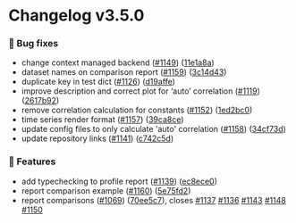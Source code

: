 # Changelog v3.5.0


### 🐛 Bug fixes

* change context managed backend ([#1149](https://github.com/ydataai/pandas-profiling/issues/1149)) ([11e1a8a](https://github.com/ydataai/pandas-profiling/commit/11e1a8a3fa8d13513fe926b731fb907a066af2a1))
* dataset names on comparison report ([#1159](https://github.com/ydataai/pandas-profiling/issues/1159)) ([3c14d43](https://github.com/ydataai/pandas-profiling/commit/3c14d438d9a557ac85f5663cc3446c0fb3081e18))
* duplicate key in test dict ([#1126](https://github.com/ydataai/pandas-profiling/issues/1126)) ([d19affe](https://github.com/ydataai/pandas-profiling/commit/d19affe15a4e3063af7187ca5fa81f1bf75ce648))
* improve description and correct plot for ‘auto’ correlation ([#1119](https://github.com/ydataai/pandas-profiling/issues/1119)) ([2617b92](https://github.com/ydataai/pandas-profiling/commit/2617b92d08ed87546c80e0cc01cd475d1e60ec56))
* remove correlation calculation for constants ([#1152](https://github.com/ydataai/pandas-profiling/issues/1152)) ([1ed2bc0](https://github.com/ydataai/pandas-profiling/commit/1ed2bc0702f504592ed211097469405a5061a857))
* time series render format ([#1157](https://github.com/ydataai/pandas-profiling/issues/1157)) ([39ca8ce](https://github.com/ydataai/pandas-profiling/commit/39ca8ce7d4ed2ad0ebb78db5d5f26d3ace08753a))
* update config files to only calculate 'auto' correlation ([#1158](https://github.com/ydataai/pandas-profiling/issues/1158)) ([34cf73d](https://github.com/ydataai/pandas-profiling/commit/34cf73dadaea08e44e741f99fa0a10c322c86109))
* update repository links ([#1141](https://github.com/ydataai/pandas-profiling/issues/1141)) ([c742c5d](https://github.com/ydataai/pandas-profiling/commit/c742c5dbeb18fe2907a4c03792e8802993c46da5))


### 🎉 Features

* add typechecking to profile report ([#1139](https://github.com/ydataai/pandas-profiling/issues/1139)) ([ec8ece0](https://github.com/ydataai/pandas-profiling/commit/ec8ece0de394eb4c2918bb6a74f0c5e5bb77ca61))
* report comparison example ([#1160](https://github.com/ydataai/pandas-profiling/issues/1160)) ([5e75fd2](https://github.com/ydataai/pandas-profiling/commit/5e75fd275d14c8ce7ba49d0a15ec26810c4c0e73))
* report comparisons ([#1069](https://github.com/ydataai/pandas-profiling/issues/1069)) ([70ee5c7](https://github.com/ydataai/pandas-profiling/commit/70ee5c776ad0c72d709631690a2df1cde5ca0424)), closes [#1137](https://github.com/ydataai/pandas-profiling/issues/1137) [#1136](https://github.com/ydataai/pandas-profiling/issues/1136) [#1143](https://github.com/ydataai/pandas-profiling/issues/1143) [#1148](https://github.com/ydataai/pandas-profiling/issues/1148) [#1150](https://github.com/ydataai/pandas-profiling/issues/1150)